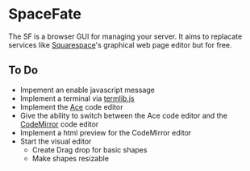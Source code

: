 # SpaceFate
The SF is a browser GUI for managing your server. It aims to replacate services like [Squarespace](https://www.squarespace.com/)'s graphical web page editor but for free.



## To Do
 - Impement an enable javascript message
 - Implement a terminal via [termlib.js](http://www.masswerk.at/termlib/)
 - Implement the [Ace](https://ace.c9.io/) code editor
 - Give the ability to switch between the Ace code editor and the [CodeMirror](https://codemirror.net/) code editor
 - Implement a html preview for the CodeMirror editor
 - Start the visual editor
   - Create Drag drop for basic shapes
   - Make shapes resizable
